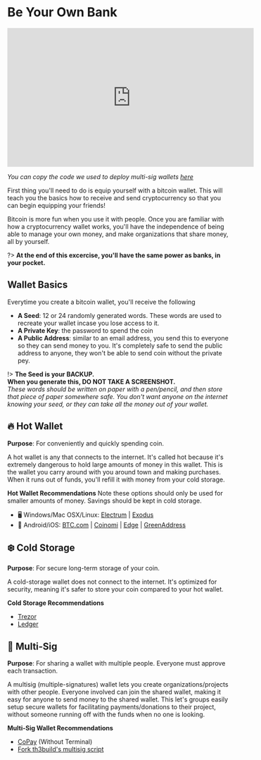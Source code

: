 # Be Your Own Bank

<iframe width="560" height="315" src="https://www.youtube-nocookie.com/embed/cbMDgGD-HOE?rel=0" frameborder="0" allow="autoplay; encrypted-media" allowfullscreen></iframe>

*You can copy the code we used to deploy multi-sig wallets [here](https://github.com/th3build/btc-multisig)*

First thing you'll need to do is equip yourself with a bitcoin wallet. This will teach you the basics how to receive and send cryptocurrency so that you can begin equipping your friends!

Bitcoin is more fun when you use it with people. Once you are familiar with how a cryptocurrency wallet works, you'll have the independence of being able to manage your own money, and make organizations that share money, all by yourself.

?> **At the end of this excercise, you'll have the same power as banks, in your pocket.**

## Wallet Basics

Everytime you create a bitcoin wallet, you'll receive the following
* **A Seed**: 12 or 24 randomly generated words. These words are used to recreate your wallet incase you lose access to it.
* **A Private Key**: the password to spend the coin 
* **A Public Address**: similar to an email address, you send this to everyone so they can send money to you. It's completely safe to send the public address to anyone, they won't be able to send coin without the private pey.

!> **The Seed is your BACKUP.** <br> 
**When you generate this, DO NOT TAKE A SCREENSHOT.** <br>
*These words should be written on paper with a pen/pencil, and then store that piece of paper somewhere safe. You don't want anyone on the internet knowing your seed, or they can take all the money out of your wallet.*

## 🔥 Hot Wallet

**Purpose**: For conveniently and quickly spending coin.

A hot wallet is any that connects to the internet. It's called hot because it's extremely dangerous to hold large amounts of money in this wallet. This is the wallet you carry around with you around town and making purchases. When it runs out of funds, you'll refill it with money from your cold storage.

<!-- https://www.tablesgenerator.com/markdown_tables# -->

**Hot Wallet Recommendations**
Note these options should only be used for smaller amounts of money. Savings should be kept in cold storage.
* 🖥 Windows/Mac OSX/Linux: [Electrum](https://bitcoin.org/en/wallets/desktop/mac/electrum/) | [Exodus](https://www.exodus.io/)
* 📱 Android/iOS: [BTC.com](https://wallet.btc.com/#/setup/register) | [Coinomi](https://www.coinomi.com/downloads/) | [Edge](https://edge.app/) | [GreenAddress](https://greenaddress.it/en/wallet.html#/create_warning) 

## ❄️ Cold Storage

**Purpose**: For secure long-term storage of your coin.

A cold-storage wallet does not connect to the internet. It's optimized for security, meaning it's safer to store your coin compared to your hot wallet.

**Cold Storage Recommendations**
* [Trezor](https://shop.trezor.io/product/trezor-one-white)
* [Ledger](https://www.ledger.com/products/ledger-nano-s?r=6f77f179bcff)

## 👥 Multi-Sig

**Purpose**: For sharing a wallet with multiple people. Everyone must approve each transaction.

A multisig (multiple-signatures) wallet lets you create organizations/projects with other people. Everyone involved can join the shared wallet, making it easy for anyone to send money to the shared wallet. This let's groups easily setup secure wallets for facilitating payments/donations to their project, without someone running off with the funds when no one is looking.

**Multi-Sig Wallet Recommendations**

* [CoPay](https://copay.io/) (Without Terminal)
* [Fork th3build's multisig script](https://github.com/th3build/btc-multisig)
